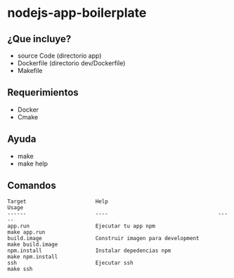 nodejs-app-boilerplate
======================

¿Que incluye?
--------------
* source Code (directorio app)
* Dockerfile (directorio dev/Dockerfile)
* Makefile

Requerimientos
--------------
* Docker
* Cmake

Ayuda
-----
* make
* make help

Comandos
--------
```consol
Target                      Help                                   Usage
------                      ----                                   -----
app.run                     Ejecutar tu app npm                    make app.run
build.image                 Construir imagen para development      make build.image
npm.install                 Instalar depedencias npm               make npm.install
ssh                         Ejecutar ssh                           make ssh
```
